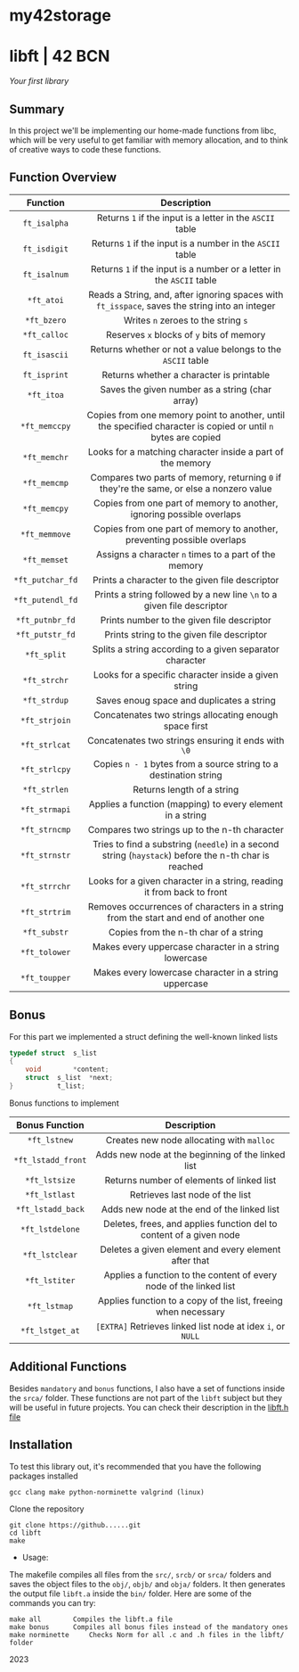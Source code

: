 # my42storage

# libft | 42 BCN
*Your first library*

## Summary
In this project we'll be implementing our home-made functions from libc, which will be very useful to get familiar with memory allocation, and to think of creative ways to code these functions.

## Function Overview

| Function | Description |
| :------: | :---------: |
| ``ft_isalpha`` | Returns ``1`` if the input is a letter in the ``ASCII`` table |
| ``ft_isdigit`` | Returns ``1`` if the input is a number in the ``ASCII`` table |
| ``ft_isalnum`` | Returns ``1`` if the input is a number or a letter in the ``ASCII`` table |
| ``*ft_atoi`` | Reads a String, and, after ignoring spaces with ``ft_isspace``, saves the string into an integer |
| ``*ft_bzero`` | Writes ``n`` zeroes to the string ``s`` |
| ``*ft_calloc`` | Reserves ``x`` blocks of ``y`` bits of memory |
| ``ft_isascii`` | Returns whether or not a value belongs to the ``ASCII`` table |
| ``ft_isprint`` | Returns whether a character is printable |
| ``*ft_itoa`` | Saves the given number as a string (char array) |
| ``*ft_memccpy`` | Copies from one memory point to another, until the specified character is copied or until ``n`` bytes are copied |
| ``*ft_memchr`` | Looks for a matching character inside a part of the memory |
| ``*ft_memcmp`` | Compares two parts of memory, returning ``0`` if they're the same, or else a nonzero value |
| ``*ft_memcpy`` | Copies from one part of memory to another, ignoring possible overlaps |
| ``*ft_memmove`` | Copies from one part of memory to another, preventing possible overlaps |
| ``*ft_memset`` | Assigns a character ``n`` times to a part of the memory |
| ``*ft_putchar_fd`` | Prints a character to the given file descriptor |
| ``*ft_putendl_fd`` | Prints a string followed by a new line ``\n`` to a given file descriptor |
| ``*ft_putnbr_fd`` | Prints number to the given file descriptor |
| ``*ft_putstr_fd`` | Prints string to the given file descriptor |
| ``*ft_split`` | Splits a string according to a given separator character |
| ``*ft_strchr`` | Looks for a specific character inside a given string |
| ``*ft_strdup`` | Saves enoug space and duplicates a string |
| ``*ft_strjoin`` | Concatenates two strings allocating enough space first |
| ``*ft_strlcat`` | Concatenates two strings ensuring it ends with ``\0`` |
| ``*ft_strlcpy`` | Copies ``n - 1`` bytes from a source string to a destination string |
| ``*ft_strlen`` | Returns length of a string |
| ``*ft_strmapi`` | Applies a function (mapping) to every element in a string |
| ``*ft_strncmp`` | Compares two strings up to the n-th character |
| ``*ft_strnstr`` | Tries to find a substring (``needle``) in a second string (``haystack``) before the n-th char is reached |
| ``*ft_strrchr`` | Looks for a given character in a string, reading it from back to front |
| ``*ft_strtrim`` | Removes occurrences of characters in a string from the start and end of another one |
| ``*ft_substr`` | Copies from the n-th char of a string |
| ``*ft_tolower`` | Makes every uppercase character in a string lowercase |
| ``*ft_toupper`` | Makes every lowercase character in a string uppercase |

## Bonus
For this part we implemented a struct defining the well-known linked lists
```C
typedef	struct	s_list
{
	void		*content;
	struct	s_list	*next;
}			t_list;
```

Bonus functions to implement

| Bonus Function | Description |
| :------------: | :---------: |
| ``*ft_lstnew`` | Creates new node allocating with ``malloc`` |
| ``*ft_lstadd_front`` | Adds new node at the beginning of the linked list |
| ``*ft_lstsize`` | Returns number of elements of linked list |
| ``*ft_lstlast`` | Retrieves last node of the list |
| ``*ft_lstadd_back`` | Adds new node at the end of the linked list |
| ``*ft_lstdelone`` | Deletes, frees, and applies function del to content of a given node |
| ``*ft_lstclear`` | Deletes a given element and every element after that |
| ``*ft_lstiter`` | Applies a function to the content of every node of the linked list |
| ``*ft_lstmap`` | Applies function to a copy of the list, freeing when necessary |
| ``*ft_lstget_at`` | ``[EXTRA]`` Retrieves linked list node at idex ``i``, or ``NULL``|


## Additional Functions

Besides ``mandatory`` and ``bonus`` functions, I also have a set of functions inside the ``srca/`` folder. These functions are not part of the ``libft`` subject but they will be useful in future projects. You can check their description in the [libft.h file](https://gitlab.com/madebypixel02/libft/-/blob/main/inc/libft.h)

## Installation
To test this library out, it's recommended that you have the following packages installed
```
gcc clang make python-norminette valgrind (linux)
```

Clone the repository
```shell
git clone https://github......git
cd libft
make
```

- Usage:

The makefile compiles all files from the ``src/``, ``srcb/`` or ``srca/`` folders and saves the object files to the ``obj/``, ``objb/`` and ``obja/`` folders. It then generates the output file ``libft.a`` inside the ``bin/`` folder. Here are some of the commands you can try:

```
make all		Compiles the libft.a file
make bonus		Compiles all bonus files instead of the mandatory ones
make norminette		Checks Norm for all .c and .h files in the libft/ folder
```


2023
